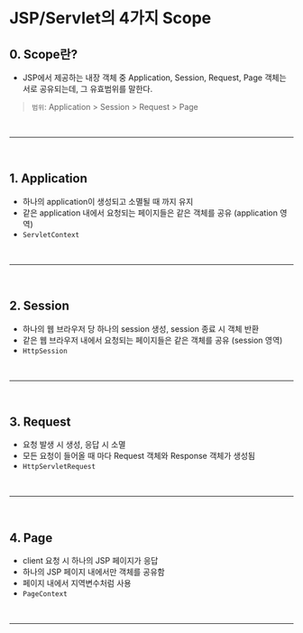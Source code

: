 
<br/>

# JSP/Servlet의 4가지 Scope

## 0. Scope란?
- JSP에서 제공하는 내장 객체 중 Application, Session, Request, Page 객체는 서로 공유되는데, 그 유효범위를 말한다.
> `범위`: Application > Session > Request > Page


<br><hr><br>

## 1. Application
- 하나의 application이 생성되고 소멸될 때 까지 유지
- 같은 application 내에서 요청되는 페이지들은 같은 객체를 공유 (application 영역)
- `ServletContext`

<br/><hr><br/>

## 2. Session
- 하나의 웹 브라우저 당 하나의 session 생성, session 종료 시 객체 반환
- 같은 웹 브라우저 내에서 요청되는 페이지들은 같은 객체를 공유 (session 영역)
- `HttpSession`

<br/><hr><br/>

## 3. Request
- 요청 발생 시 생성, 응답 시 소멸
- 모든 요청이 들어올 때 마다 Request 객체와 Response 객체가 생성됨
- `HttpServletRequest`


<br/><hr><br/>

## 4. Page
- client 요청 시 하나의 JSP 페이지가 응답
- 하나의 JSP 페이지 내에서만 객체를 공유함
- 페이지 내에서 지역변수처럼 사용
- `PageContext`

<br/><hr><br/>